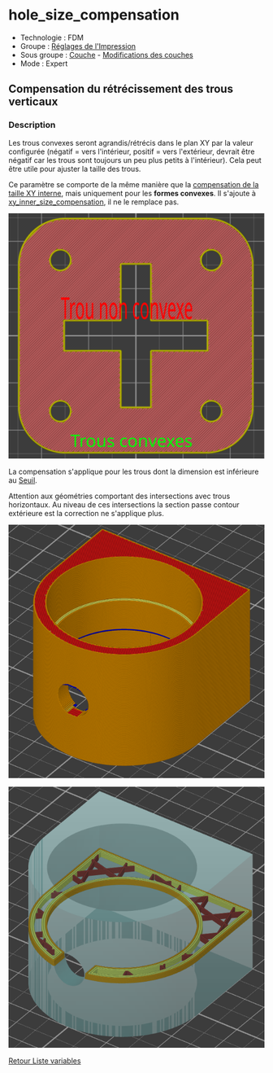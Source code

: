 # hole_size_compensation

* Technologie : FDM
* Groupe : [Réglages de l'Impression](../print_settings/print_settings.md)
* Sous groupe : [Couche](../print_settings/print_settings.md#couche) - [Modifications des couches](../print_settings/print_settings.md#modifications-des-couches)
* Mode : Expert

## Compensation du rétrécissement des trous verticaux

### Description

Les trous convexes seront agrandis/rétrécis dans le plan XY par la valeur configurée (négatif = vers l'intérieur, positif = vers l'extérieur, devrait être négatif car les trous sont toujours un peu plus petits à l'intérieur). Cela peut être utile pour ajuster la taille des trous.

Ce paramètre se comporte de la même manière que la [compensation de la taille XY interne](xy_inner_size_compensation.md), mais uniquement pour les **formes convexes**. Il s'ajoute à [xy_inner_size_compensation](xy_inner_size_compensation.md), il ne le remplace pas. 

![Seulement sur les trous convexes](./images/hole_size_compensation/001.svg)

La compensation s'applique pour les trous dont la dimension est inférieure au [Seuil](hole_size_threshold.md).

Attention aux géométries comportant des intersections avec trous horizontaux. Au niveau de ces intersections la section passe contour extérieure est la correction ne s'applique plus.

![Compensation non active si le contour devient 'externe'](./images/hole_size_compensation/001.png)

![Section ouverte](./images/hole_size_compensation/002.png)



[Retour Liste variables](variable_list.md)